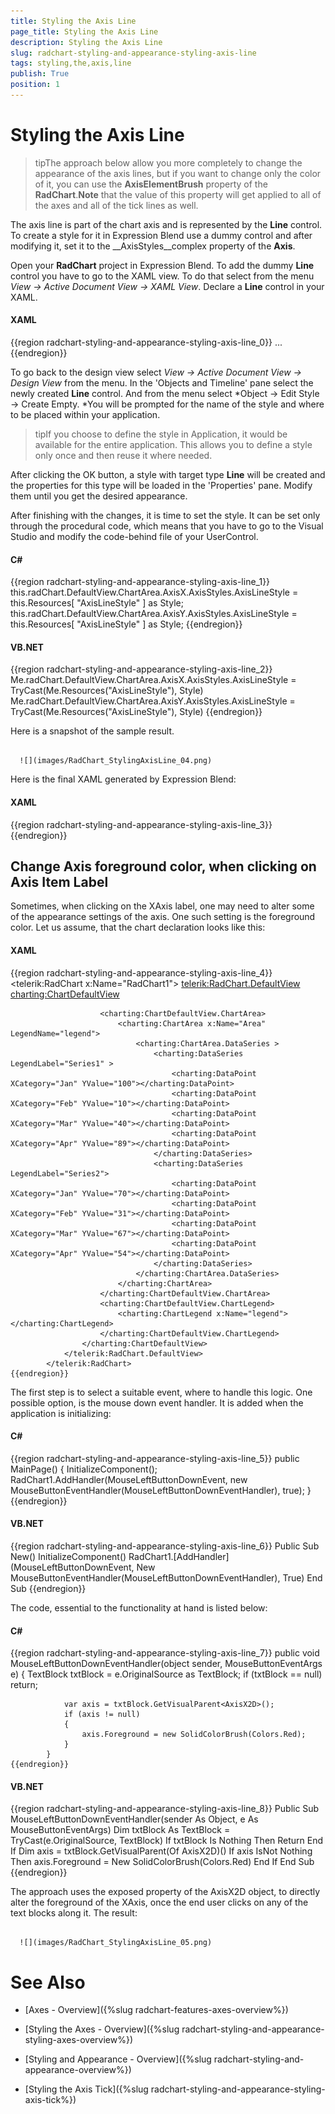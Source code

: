 ```yaml
---
title: Styling the Axis Line
page_title: Styling the Axis Line
description: Styling the Axis Line
slug: radchart-styling-and-appearance-styling-axis-line
tags: styling,the,axis,line
publish: True
position: 1
---
```


# Styling the Axis Line



>tipThe approach below allow you more completely to change the appearance of the axis lines, but if you want to change only the color of it, you can use the __AxisElementBrush__ property of the __RadChart__.__Note__ that the value of this property will get applied to all of the axes and all of the tick lines as well.

The axis line is part of the chart axis and is represented by the __Line__ control. To create a style for it in Expression Blend use a dummy control and after modifying it, set it to the __AxisStyles__complex property of the __Axis__.

Open your __RadChart__ project in Expression Blend. To add the dummy __Line__ control you have to go to the XAML view. To do that select from the menu *View -> Active Document View -> XAML View*. Declare a __Line__ control in your XAML.

#### __XAML__

{{region radchart-styling-and-appearance-styling-axis-line_0}}
	<Grid x:Name="LayoutRoot"
	      Background="White">
	    ...
	    <Line />
	</Grid>
	{{endregion}}



To go back to the design view select *View -> Active Document View -> Design View* from the menu. In the 'Objects and Timeline' pane select the newly created __Line__ control. And from the menu select *Object -> Edit Style -> Create Empty. *You will be prompted for the name of the style and where to be placed within your application.

>tipIf you choose to define the style in Application, it would be available for the entire application. This allows you to define a style only once and then reuse it where needed.

After clicking the OK button, a style with target type __Line__ will be created and the properties for this type will be loaded in the 'Properties' pane. Modify them until you get the desired appearance.

After finishing with the changes, it is time to set the style. It can be set only through the procedural code, which means that you have to go to the Visual Studio and modify the code-behind file of your UserControl.

#### __C#__

{{region radchart-styling-and-appearance-styling-axis-line_1}}
	this.radChart.DefaultView.ChartArea.AxisX.AxisStyles.AxisLineStyle = this.Resources[ "AxisLineStyle" ] as Style;
	this.radChart.DefaultView.ChartArea.AxisY.AxisStyles.AxisLineStyle = this.Resources[ "AxisLineStyle" ] as Style;
	{{endregion}}



#### __VB.NET__

{{region radchart-styling-and-appearance-styling-axis-line_2}}
	Me.radChart.DefaultView.ChartArea.AxisX.AxisStyles.AxisLineStyle = TryCast(Me.Resources("AxisLineStyle"), Style)
	Me.radChart.DefaultView.ChartArea.AxisY.AxisStyles.AxisLineStyle = TryCast(Me.Resources("AxisLineStyle"), Style)
	{{endregion}}



Here is a snapshot of the sample result.




         
      ![](images/RadChart_StylingAxisLine_04.png)

Here is the final XAML generated by Expression Blend:

#### __XAML__

{{region radchart-styling-and-appearance-styling-axis-line_3}}
	<Style x:Key="AxisLineStyle" TargetType="Line">
	 <Setter Property="Stroke" Value="Orange"/>
	 <Setter Property="StrokeThickness" Value="5"/>
	</Style>
	{{endregion}}



## Change Axis foreground color, when clicking on Axis Item Label


Sometimes, when clicking on the XAxis label, one may need to alter some of the appearance settings of the axis. One such setting is the foreground color. Let us assume, that the chart declaration looks like this:

#### __XAML__

{{region radchart-styling-and-appearance-styling-axis-line_4}}
	<telerik:RadChart x:Name="RadChart1">
	            <telerik:RadChart.DefaultView>
	                <charting:ChartDefaultView>
	
	                    <charting:ChartDefaultView.ChartArea>
	                        <charting:ChartArea x:Name="Area" LegendName="legend">
	                            <charting:ChartArea.DataSeries >
	                                <charting:DataSeries LegendLabel="Series1" >
	                                    <charting:DataPoint XCategory="Jan" YValue="100"></charting:DataPoint>
	                                    <charting:DataPoint XCategory="Feb" YValue="10"></charting:DataPoint>
	                                    <charting:DataPoint XCategory="Mar" YValue="40"></charting:DataPoint>
	                                    <charting:DataPoint XCategory="Apr" YValue="89"></charting:DataPoint>
	                                </charting:DataSeries>
	                                <charting:DataSeries LegendLabel="Series2">
	                                    <charting:DataPoint XCategory="Jan" YValue="70"></charting:DataPoint>
	                                    <charting:DataPoint XCategory="Feb" YValue="31"></charting:DataPoint>
	                                    <charting:DataPoint XCategory="Mar" YValue="67"></charting:DataPoint>
	                                    <charting:DataPoint XCategory="Apr" YValue="54"></charting:DataPoint>
	                                </charting:DataSeries>
	                            </charting:ChartArea.DataSeries>
	                        </charting:ChartArea>
	                    </charting:ChartDefaultView.ChartArea>
	                    <charting:ChartDefaultView.ChartLegend>
	                        <charting:ChartLegend x:Name="legend"></charting:ChartLegend>
	                    </charting:ChartDefaultView.ChartLegend>
	                </charting:ChartDefaultView>
	            </telerik:RadChart.DefaultView>
	        </telerik:RadChart>
	{{endregion}}



The first step is to select a suitable event, where to handle this logic. One possible option, is the mouse down event handler. It is added when the application is initializing:

#### __C#__

{{region radchart-styling-and-appearance-styling-axis-line_5}}
	public MainPage()
	{
	InitializeComponent(); 
	RadChart1.AddHandler(MouseLeftButtonDownEvent, new MouseButtonEventHandler(MouseLeftButtonDownEventHandler), true); 
	}
	{{endregion}}



#### __VB.NET__

{{region radchart-styling-and-appearance-styling-axis-line_6}}
	Public Sub New()
	 InitializeComponent()
	 RadChart1.[AddHandler](MouseLeftButtonDownEvent, New MouseButtonEventHandler(MouseLeftButtonDownEventHandler), True)
	End Sub
	{{endregion}}



The code, essential to the functionality at hand is listed below:

#### __C#__

{{region radchart-styling-and-appearance-styling-axis-line_7}}
	public void MouseLeftButtonDownEventHandler(object sender, MouseButtonEventArgs e)
	        {
	            TextBlock txtBlock = e.OriginalSource as TextBlock;
	            if (txtBlock == null)
	                return;
	
	            var axis = txtBlock.GetVisualParent<AxisX2D>();
	            if (axis != null)
	            {
	                axis.Foreground = new SolidColorBrush(Colors.Red); 
	            }            
	        }
	{{endregion}}



#### __VB.NET__

{{region radchart-styling-and-appearance-styling-axis-line_8}}
	Public Sub MouseLeftButtonDownEventHandler(sender As Object, e As MouseButtonEventArgs)
	 Dim txtBlock As TextBlock = TryCast(e.OriginalSource, TextBlock)
	 If txtBlock Is Nothing Then
	  Return
	 End If
	 Dim axis = txtBlock.GetVisualParent(Of AxisX2D)()
	 If axis IsNot Nothing Then
	  axis.Foreground = New SolidColorBrush(Colors.Red)
	 End If
	End Sub
	{{endregion}}



The approach uses the exposed property of the AxisX2D object, to directly alter the foreground of the XAxis, once the end user clicks on any of the text blocks along it.
The result:




         
      ![](images/RadChart_StylingAxisLine_05.png)



# See Also

 * [Axes - Overview]({%slug radchart-features-axes-overview%})

 * [Styling the Axes - Overview]({%slug radchart-styling-and-appearance-styling-axes-overview%})

 * [Styling and Appearance - Overview]({%slug radchart-styling-and-appearance-overview%})

 * [Styling the Axis Tick]({%slug radchart-styling-and-appearance-styling-axis-tick%})
